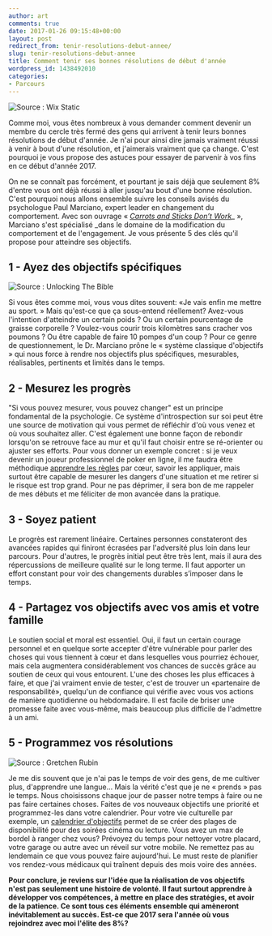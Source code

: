 ```yaml
---
author: art
comments: true
date: 2017-01-26 09:15:48+00:00
layout: post
redirect_from: tenir-resolutions-debut-annee/
slug: tenir-resolutions-debut-annee
title: Comment tenir ses bonnes résolutions de début d'année
wordpress_id: 1438492010
categories:
- Parcours
---
```


<img alt="Source : Wix Static" data-src="http://static.wixstatic.com/media/79aced_196ce33baafc4781be4033b15a13a84c.jpeg" src="https://static.irz.fr/thumb.php?size=<100&crop=0&src=http://static.wixstatic.com/media/79aced_196ce33baafc4781be4033b15a13a84c.jpeg" />

Comme moi, vous êtes nombreux à vous demander comment devenir un membre du cercle très fermé des gens qui arrivent à tenir leurs bonnes résolutions de début d'année. Je n'ai pour ainsi dire jamais vraiment réussi à venir à bout d'une résolution, et j'aimerais vraiment que ça change. C'est pourquoi je vous propose des astuces pour essayer de parvenir à vos fins en ce début d'année 2017.

On ne se connaît pas forcément, et pourtant je sais déjà que seulement 8% d'entre vous ont déjà réussi à aller jusqu'au bout d'une bonne résolution. C'est pourquoi nous allons ensemble suivre les conseils avisés du psychologue Paul Marciano, expert leader en changement du comportement. Avec son ouvrage « [_Carrots and Sticks Don’t Work_](http://livre.fnac.com/mp7301801/Carrots-and-Sticks-Don-t-Work?ectrans=1&gclid=Cj0KEQiAtqHEBRCNrdC6rYq9_oYBEiQAejvRl8WeaxxHwY4fvAPkjx3cW9PYlU1CaLKHbosCU7gHUVQaAvpB8P8HAQ&mckv=z1avyWAQ_dc&oref=c4bded0d-699b-542c-602e-73e3300676ad&Origin=CMP_GOOGLE_MP_LIV&pcrid=77058271103)_ », Marciano s'est spécialisé _dans le domaine de la modification du comportement et de l'engagement. Je vous présente 5 des clés qu'il propose pour atteindre ses objectifs.



## 1 - Ayez des objectifs spécifiques



<img alt="Source : Unlocking The Bible" data-src="http://unlockingthebible.org/wp-content/uploads/2014/12/resolutions-scrabble-3297.jpg" src="https://static.irz.fr/thumb.php?size=<100&crop=0&src=http://unlockingthebible.org/wp-content/uploads/2014/12/resolutions-scrabble-3297.jpg" />

Si vous êtes comme moi, vous vous dites souvent: «Je vais enfin me mettre au sport. » Mais qu'est-ce que ça sous-entend réellement? Avez-vous l'intention d'atteindre un certain poids ? Ou un certain pourcentage de graisse corporelle ? Voulez-vous courir trois kilomètres sans cracher vos poumons ? Ou être capable de faire 10 pompes d'un coup ? Pour ce genre de questionnement, le Dr. Marciano prône le « système classique d'objectifs » qui nous force à rendre nos objectifs plus spécifiques, mesurables, réalisables, pertinents et limités dans le temps.



## 2 - Mesurez les progrès



"Si vous pouvez mesurer, vous pouvez changer" est un principe fondamental de la psychologie. Ce système d'introspection sur soi peut être une source de motivation qui vous permet de réfléchir d'où vous venez et où vous souhaitez aller. C'est également une bonne façon de rebondir lorsqu'on se retrouve face au mur et qu'il faut choisir entre se ré-orienter ou ajuster ses efforts. Pour vous donner un exemple concret : si je veux devenir un joueur professionnel de poker en ligne, il me faudra être méthodique [apprendre les règles](https://www.pokerstars.fr/poker/games/rules/) par cœur, savoir les appliquer, mais surtout être capable de mesurer les dangers d'une situation et me retirer si le risque est trop grand. Pour ne pas déprimer, il sera bon de me rappeler de mes débuts et me féliciter de mon avancée dans la pratique.



## 3 - Soyez patient



Le progrès est rarement linéaire. Certaines personnes constateront des avancées rapides qui finiront écrasées par l'adversité plus loin dans leur parcours. Pour d'autres, le progrès initial peut être très lent, mais il aura des répercussions de meilleure qualité sur le long terme. Il faut apporter un effort constant pour voir des changements durables s’imposer dans le temps.



## 4 - Partagez vos objectifs avec vos amis et votre famille



Le soutien social et moral est essentiel. Oui, il faut un certain courage personnel et en quelque sorte accepter d'être vulnérable pour parler des choses qui vous tiennent à cœur et dans lesquelles vous pourriez échouer, mais cela augmentera considérablement vos chances de succès grâce au soutien de ceux qui vous entourent. L'une des choses les plus efficaces à faire, et que j'ai vraiment envie de tester, c'est de trouver un «partenaire de responsabilité», quelqu'un de confiance qui vérifie avec vous vos actions de manière quotidienne ou hebdomadaire. Il est facile de briser une promesse faite avec vous-même, mais beaucoup plus difficile de l'admettre à un ami.



## 5 - Programmez vos résolutions



<img alt="Source : Gretchen Rubin" data-src="http://gretchenrubin.com/wp-content/uploads/2014/12/NEW-YEARS-RESOLUTIONS-calendar.jpg" src="https://static.irz.fr/thumb.php?size=<100&crop=0&src=http://gretchenrubin.com/wp-content/uploads/2014/12/NEW-YEARS-RESOLUTIONS-calendar.jpg" />

Je me dis souvent que je n'ai pas le temps de voir des gens, de me cultiver plus, d'apprendre une langue... Mais la vérité c'est que je ne « prends » pas le temps. Nous choisissons chaque jour de passer notre temps à faire ou ne pas faire certaines choses. Faites de vos nouveaux objectifs une priorité et programmez-les dans votre calendrier. Pour votre vie culturelle par exemple, un [calendrier d'objectifs](http://www.asap.be/fr/artikel/atteignez-vos-objectifs-avec-le-calendrier-des-objectifs-asap) permet de se créer des plages de disponibilité pour des soirées cinéma ou lecture. Vous avez un max de bordel à ranger chez vous? Prévoyez du temps pour nettoyer votre placard, votre garage ou autre avec un réveil sur votre mobile. Ne remettez pas au lendemain ce que vous pouvez faire aujourd'hui. Le must reste de planifier vos rendez-vous médicaux qui traînent depuis des mois voire des années.

**Pour conclure, je reviens sur l'idée que la réalisation de vos objectifs n'est pas seulement une histoire de volonté. Il faut surtout apprendre à développer vos compétences, à mettre en place des stratégies, et avoir de la patience. Ce sont tous ces éléments ensemble qui amèneront inévitablement au succès. Est-ce que 2017 sera l'année où vous rejoindrez avec moi l'élite des 8%?**
